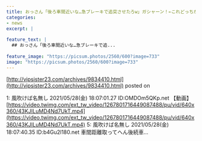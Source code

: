 ```yaml
---
title: おっさん「後ろ車間近いな…急ブレーキで追突させたろw」ガシャーン！←これどっちが悪いんだよ…
categories:
- news
excerpt: |
  
feature_text: |
  ## おっさん「後ろ車間近いな…急ブレーキで追...
  
feature_image: "https://picsum.photos/2560/600?image=733"
image: "https://picsum.photos/2560/600?image=733"
---
```


[http://vipsister23.com/archives/9834410.html](http://vipsister23.com/archives/9834410.html)
posted on 

<!--more-->

1: 風吹けば名無し 2021/05/28(金) 18:07:01.27 ID:OMDOm5QKp.net 【動画】[https://video.twimg.com/ext_tw_video/1267801716449087488/pu/vid/640x360/43KJILuMD4Nd7UkT.mp4](https://video.twimg.com/ext_tw_video/1267801716449087488/pu/vid/640x360/43KJILuMD4Nd7UkT.mp4) 5: 風吹けば名無し 2021/05/28(金) 18:07:40.35 ID:b4Gu2l180.net 車間距離取ってへん後続車...
